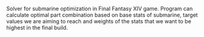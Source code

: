 Solver for submarine optimization in Final Fantasy XIV game.
Program can calculate optimal part combination based on base stats of submarine, target values we are aiming to reach and weights of the stats that we want to be highest in the final build.
